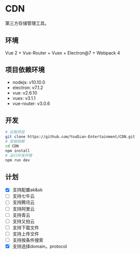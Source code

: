 # CDN

第三方存储管理工具。

## 环境

Vue 2 + Vue-Router + Vuex + Electron@7 + Webpack 4

## 项目依赖环境

- nodejs: v10.10.0
- electron: v7.1.2
- vue: v2.6.10
- vuex: v3.1.1
- vue-router: v3.0.6

## 开发

```bash
# 拉取项目
git clone https://github.com/YouDian-Entertainment/CDN.git
# 安装依赖
cd CDN
npm install
# 运行开发环境
npm run dev
```

## 计划

- [x] 支持配置ak&sk
- [ ] 支持七牛云
- [ ] 支持腾讯云
- [ ] 支持阿里云
- [ ] 支持青云
- [ ] 支持又拍云
- [ ] 支持下载文件
- [ ] 支持上传文件
- [ ] 支持按条件搜索
- [x] 支持选择domain，protocol
